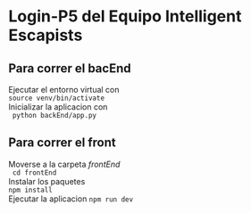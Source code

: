 # Login-P5 del Equipo Intelligent Escapists

## Para correr el bacEnd 

Ejecutar el entorno virtual con <br>
```source venv/bin/activate``` <br>
Inicializar la aplicacion con <br>
``` python backEnd/app.py``` <br>
## Para correr el front 

Moverse a la carpeta *frontEnd* <br>
``` cd frontEnd``` <br>
Instalar los paquetes <br>
``` npm install ``` <br>
Ejecutar la aplicacion 
``` npm run dev ```
